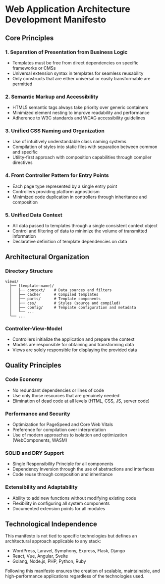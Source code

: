 # Web Application Architecture Development Manifesto

## Core Principles

### 1. Separation of Presentation from Business Logic
- Templates must be free from direct dependencies on specific frameworks or CMSs
- Universal extension syntax in templates for seamless reusability
- Only constructs that are either universal or easily transformable are permitted

### 2. Semantic Markup and Accessibility
- HTML5 semantic tags always take priority over generic containers
- Minimized element nesting to improve readability and performance
- Adherence to W3C standards and WCAG accessibility guidelines

### 3. Unified CSS Naming and Organization
- Use of intuitively understandable class naming systems
- Compilation of styles into static files with separation between common and specific
- Utility-first approach with composition capabilities through compiler directives

### 4. Front Controller Pattern for Entry Points
- Each page type represented by a single entry point
- Controllers providing platform agnosticism
- Minimized code duplication in controllers through inheritance and composition

### 5. Unified Data Context
- All data passed to templates through a single consistent context object
- Control and filtering of data to minimize the volume of transmitted information
- Declarative definition of template dependencies on data

## Architectural Organization

### Directory Structure
```
views/
  ├── [template-name]/
  │   ├── context/    # Data sources and filters
  │   ├── cache/      # Compiled templates
  │   ├── parts/      # Template components
  │   ├── css/        # Styles (source and compiled)
  │   ├── config/     # Template configuration and metadata
  │   └── ...
  └── ...
```

### Controller-View-Model
- Controllers initialize the application and prepare the context
- Models are responsible for obtaining and transforming data
- Views are solely responsible for displaying the provided data

## Quality Principles

### Code Economy
- No redundant dependencies or lines of code
- Use only those resources that are genuinely needed
- Elimination of dead code at all levels (HTML, CSS, JS, server code)

### Performance and Security
- Optimization for PageSpeed and Core Web Vitals
- Preference for compilation over interpretation
- Use of modern approaches to isolation and optimization (WebComponents, WASM)

### SOLID and DRY Support
- Single Responsibility Principle for all components
- Dependency Inversion through the use of abstractions and interfaces
- Code reuse through composition and inheritance

### Extensibility and Adaptability
- Ability to add new functions without modifying existing code
- Flexibility in configuring all system components
- Documented extension points for all modules

## Technological Independence

This manifesto is not tied to specific technologies but defines an architectural approach applicable to any stack:
- WordPress, Laravel, Symphony, Express, Flask, Django
- React, Vue, Angular, Svelte
- Golang, Node.js, PHP, Python, Ruby

Following this manifesto ensures the creation of scalable, maintainable, and high-performance applications regardless of the technologies used.